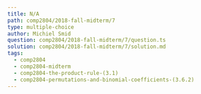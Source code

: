 ```yaml
---
title: N/A
path: comp2804/2018-fall-midterm/7
type: multiple-choice
author: Michiel Smid
question: comp2804/2018-fall-midterm/7/question.ts
solution: comp2804/2018-fall-midterm/7/solution.md
tags:
  - comp2804
  - comp2804-midterm
  - comp2804-the-product-rule-(3.1)
  - comp2804-permutations-and-binomial-coefficients-(3.6.2)
---
```

